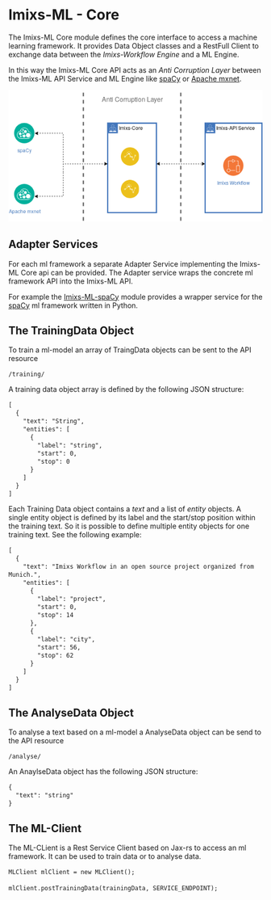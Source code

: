 # Imixs-ML - Core

The Imixs-ML Core module defines the core interface to access a machine learning framework. It provides Data Object classes and a RestFull Client to exchange data between the *Imixs-Workflow Engine* and a ML Engine. 

In this way the Imixs-ML Core API acts as an *Anti Corruption Layer* between the Imixs-ML API Service and ML Engine like [spaCy](https://spacy.io/) or [Apache mxnet](https://mxnet.apache.org/).

<p align="center"><img src="../images/imixs-ml-architecture-002.png" /></p>



## Adapter Services

For each ml framework a separate Adapter Service implementing the Imixs-ML Core api can be provided. The Adapter service wraps the concrete ml framework API into the Imixs-ML API. 

For example the [Imixs-ML-spaCy](../imixs-ml-spacy/README.md) module provides a wrapper service for the [spaCy](https://spacy.io/) ml framework written in Python. 


## The TrainingData Object

To train a ml-model an array of TraingData objects can be sent to the API resource 

	/training/

A training data object array is defined by the following JSON structure:

	[
	  {
	    "text": "String",
	    "entities": [
	      {
	        "label": "string",
	        "start": 0,
	        "stop": 0
	      }
	    ]
	  }
	]
	
Each Training Data object contains a *text* and a list of *entity* objects. A single entity object is defined by its label and the start/stop position within the training text. So it is possible to define multiple entity objects for one training text. See the following example:


	[
	  {
	    "text": "Imixs Workflow in an open source project organized from Munich.",
	    "entities": [
	      {
	        "label": "project",
	        "start": 0,
	        "stop": 14
	      },
	      {
	        "label": "city",
	        "start": 56,
	        "stop": 62
	      }
	    ]
	  }
	]
  


## The AnalyseData Object

To analyse a text based on a ml-model a AnalyseData object can be send to the API resource 

	/analyse/

An AnaylseData object has the following JSON structure:

	{
	  "text": "string"
	}




## The ML-Client

The ML-CLient is a Rest Service Client based on Jax-rs to access an ml framework. It can be used to train data or to analyse data.


	MLClient mlClient = new MLClient();
	
	mlClient.postTrainingData(trainingData, SERVICE_ENDPOINT);



